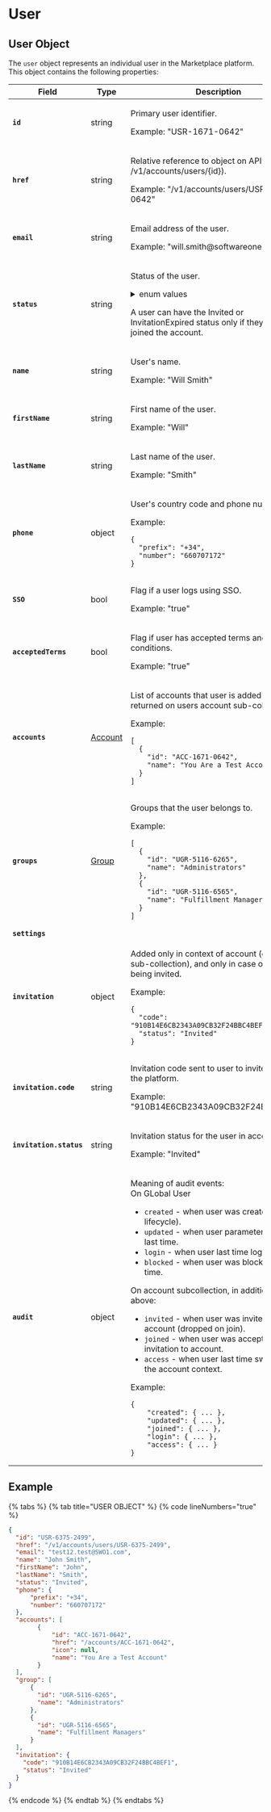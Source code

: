 # User

## User Object

The `user` object represents an individual user in the Marketplace platform. This object contains the following properties:

<table data-full-width="false"><thead><tr><th>Field</th><th>Type</th><th>Description</th></tr></thead><tbody><tr><td><strong><code>id</code></strong></td><td>string</td><td><p>Primary user identifier. </p><p></p><p>Example: "USR-1671-0642"</p></td></tr><tr><td><strong><code>href</code></strong></td><td>string</td><td><p>Relative reference to object on API (always /v1/accounts/users/{id}). </p><p></p><p>Example: "/v1/accounts/users/USR-1671-0642"</p></td></tr><tr><td><strong><code>email</code></strong></td><td>string</td><td><p>Email address of the user. </p><p></p><p>Example: "will.smith@softwareone.com"</p></td></tr><tr><td><strong><code>status</code></strong></td><td>string</td><td><p>Status of the user. </p><details><summary>enum values</summary><p><code>New</code> </p><p><code>Invited</code> </p><p><code>Invitation</code></p><p><code>Expired</code> </p><p><code>Active</code> </p><p><code>Blocked</code> </p><p><code>Disabled</code> </p><p><code>Deleted</code></p></details><p>A user can have the Invited or InvitationExpired status only if they haven't joined the account.</p></td></tr><tr><td><strong><code>name</code></strong></td><td>string</td><td><p>User's name. </p><p></p><p>Example: "Will Smith"</p></td></tr><tr><td><strong><code>firstName</code></strong></td><td>string</td><td><p>First name of the user. </p><p></p><p>Example: "Will"</p></td></tr><tr><td><strong><code>lastName</code></strong></td><td>string</td><td><p>Last name of the user. </p><p></p><p>Example: "Smith"</p></td></tr><tr><td><strong><code>phone</code></strong></td><td>object</td><td><p>User's country code and phone number.</p><p></p><p>Example: </p><pre class="language-json" data-line-numbers><code class="lang-json">{ 
  "prefix": "+34",
  "number": "660707172"
}
</code></pre></td></tr><tr><td><strong><code>SSO</code></strong></td><td>bool</td><td><p>Flag if a user logs using SSO. </p><p></p><p>Example: "true"</p></td></tr><tr><td><strong><code>acceptedTerms</code></strong></td><td>bool</td><td><p>Flag if user has accepted terms and conditions. </p><p></p><p>Example: "true"</p></td></tr><tr><td><strong><code>accounts</code></strong></td><td><a href="../account/#account-object">Account</a></td><td><p>List of accounts that user is added to, not returned on users account sub-collection. </p><p></p><p>Example:  </p><pre class="language-json" data-line-numbers><code class="lang-json">[
  {
    "id": "ACC-1671-0642",
    "name": "You Are a Test Account"
  }
]
</code></pre></td></tr><tr><td><strong><code>groups</code></strong></td><td><a href="../user-groups/#group-object">Group</a></td><td><p>Groups that the user belongs to. </p><p></p><p>Example: </p><pre class="language-json" data-line-numbers><code class="lang-json">[
  {
    "id": "UGR-5116-6265",
    "name": "Administrators"
  },
  {
    "id": "UGR-5116-6565",
    "name": "Fulfillment Managers"
  }
]
</code></pre></td></tr><tr><td><strong><code>settings</code></strong></td><td></td><td></td></tr><tr><td><strong><code>invitation</code></strong></td><td>object</td><td><p>Added only in context of account (on account sub-collection), and only in case of user being invited. </p><p></p><p>Example: </p><pre class="language-json" data-line-numbers><code class="lang-json">{
  "code": "910B14E6CB2343A09CB32F24BBC4BEF1",
  "status": "Invited"
}
</code></pre></td></tr><tr><td><strong><code>invitation.code</code></strong></td><td>string</td><td><p>Invitation code sent to user to invite them to the platform. </p><p></p><p>Example: "910B14E6CB2343A09CB32F24BBC4BEF1"</p></td></tr><tr><td><strong><code>invitation.status</code></strong></td><td>string</td><td><p>Invitation status for the user in account. </p><p></p><p>Example: "Invited"</p></td></tr><tr><td><strong><code>audit</code></strong></td><td>object</td><td><p>Meaning of audit events:<br>On GLobal User</p><ul><li><code>created</code> - when user was created (once in lifecycle).</li><li><code>updated</code> - when user parameters changed last time.</li><li><code>login</code> - when user last time logged in.</li><li><code>blocked</code> - when user was blocked last time.</li></ul><p>On account subcollection, in additional to above:</p><ul><li><code>invited</code> - when user was invited into account (dropped on join).</li><li><code>joined</code> - when user was accepted invitation to account.</li><li><code>access</code> - when user last time switched to the account context. </li></ul><p>Example: </p><pre class="language-json" data-line-numbers><code class="lang-json">{
    "created": { ... },
    "updated": { ... },
    "joined": { ... },
    "login": { ... },
    "access": { ... }
}
</code></pre></td></tr></tbody></table>

## Example

{% tabs %}
{% tab title="USER OBJECT" %}
{% code lineNumbers="true" %}
```json
{
  "id": "USR-6375-2499",
  "href": "/v1/accounts/users/USR-6375-2499",
  "email": "test12.test@SWO1.com",
  "name": "John Smith",
  "firstName": "John",
  "lastName": "Smith",
  "status": "Invited",
  "phone": { 
      "prefix": "+34",
      "number": "660707172"
  },
  "accounts": [
		{
			"id": "ACC-1671-0642",
			"href": "/accounts/ACC-1671-0642",
			"icon": null,
			"name": "You Are a Test Account"
		}
  ],
  "group": [
      {
        "id": "UGR-5116-6265",
        "name": "Administrators"
      },
      {
        "id": "UGR-5116-6565",
        "name": "Fulfillment Managers"
      }
  ],
  "invitation": {
    "code": "910B14E6CB2343A09CB32F24BBC4BEF1",
    "status": "Invited"
  }
}
```
{% endcode %}
{% endtab %}
{% endtabs %}
